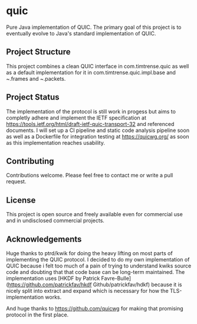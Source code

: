 # quic
Pure Java implementation of QUIC.
The primary goal of this project is to eventually evolve to Java's standard implementation of QUIC.

## Project Structure
This project combines a clean QUIC interface in com.timtrense.quic as well as a default implementation for it in com.timtrense.quic.impl.base and ~.frames and ~.packets.

## Project Status
The implementation of the protocol is still work in progess but aims to completly adhere and implement the IETF specification at https://tools.ietf.org/html/draft-ietf-quic-transport-32 and referenced documents.
I will set up a CI pipeline and static code analysis pipeline soon as well as a Dockerfile for integration testing at https://quicwg.org/ as soon as this implementation reaches usability.

## Contributing
Contributions welcome. Please feel free to contact me or write a pull request.

## License
This project is open source and freely available even for commercial use and in undisclosed commercial projects.

## Acknowledgements
Huge thanks to ptrd/kwik for doing the heavy lifting on most parts of implementing the QUIC protocol. 
I decided to do my own implementation of QUIC because i felt too much of a pain of trying to understand kwiks source code and doubting that that code base can be long-term maintained.
The implementation uses [HKDF by Patrick Favre-Bulle](https://github.com/patrickfav/hkdf Github/patrickfav/hdkf)
 because it is nicely split into extract and expand which is necessary for how the TLS-implementation works.
 
And huge thanks to https://github.com/quicwg for making that promising protocol in the first place.
